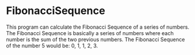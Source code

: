 # FibonacciSequence
This program can calculate the Fibonacci Sequence of a series of numbers. The Fibonacci Sequence is basically a series of numbers where each number is the sum of the two previous numbers. The Fibonacci Sequence of the number 5 would be: 0, 1, 1, 2, 3. 




